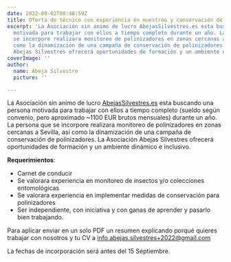 ```yaml
---
date: 2022-09-02T08:48:59Z
title: Oferta de técnico con experiencia en muestreo y conservación de polinizadores
excerpt: 'La Asociación sin animo de lucro AbejasSilvestres.es esta buscando una persona
  motivada para trabajar con ellos a tiempo completo durante un año. La persona que
  se incorpore realizara monitoreo de polinizadores en zonas cercanas a Sevilla, así
  como la dinamización de una campaña de conservación de polinizadores. La Asociación
  Abejas Silvestres ofrecerá oportunidades de formación y un ambiente dinámico e inclusivo. '
coverImage: ''
author:
  name: Abeja Silvestre
  picture: ''

---
```

La Asociación sin animo de lucro [AbejasSilvestres.es](http://AbejasSilvestres.es) esta buscando una persona motivada para trabajar con ellos a tiempo completo (sueldo según convenio, pero aproximado \~1100 EUR brutos mensuales) durante un año. La persona que se incorpore realizara monitoreo de polinizadores en zonas cercanas a Sevilla, así como la dinamización de una campaña de conservación de polinizadores. La Asociación Abejas Silvestres ofrecerá oportunidades de formación y un ambiente dinámico e inclusivo. 

**Requerimientos**: 

* Carnet de conducir
* Se valorara experiencia en monitoreo de insectos y/o colecciones entomológicas
* Se valorara experiencia en implementar medidas de conservación para polinizadores
* Ser independiente, con iniciativa y con ganas de aprender y pasarlo bien trabajando.

Para aplicar enviar en un solo PDF un resumen explicando porqué quieres trabajar con nosotros y tu CV a [info.abejas.silvestres+2022@gmail.com](mailto:mailto:info.abejas.silvestres+2022@gmail.com)

La fechas de incorporación será antes del 15 Septiembre.